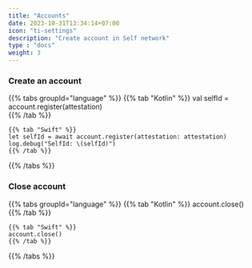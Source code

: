 ```yaml
---
title: "Accounts"
date: 2023-10-31T13:34:14+07:00
icon: "ti-settings"
description: "Create account in Self network"
type : "docs"
weight: 3
---
```


### Create an account
{{% tabs groupId="language" %}}
    {{% tab "Kotlin" %}}
    val selfId = account.register(attestation)    
    {{% /tab %}}

    {{% tab "Swift" %}}
    let selfId = await account.register(attestation: attestation)
    log.debug("SelfId: \(selfId)")
    {{% /tab %}}    
{{% /tabs %}}


### Close account

{{% tabs groupId="language" %}}
    {{% tab "Kotlin" %}}
    account.close()    
    {{% /tab %}}

    {{% tab "Swift" %}}
    account.close()    
    {{% /tab %}}    
{{% /tabs %}}